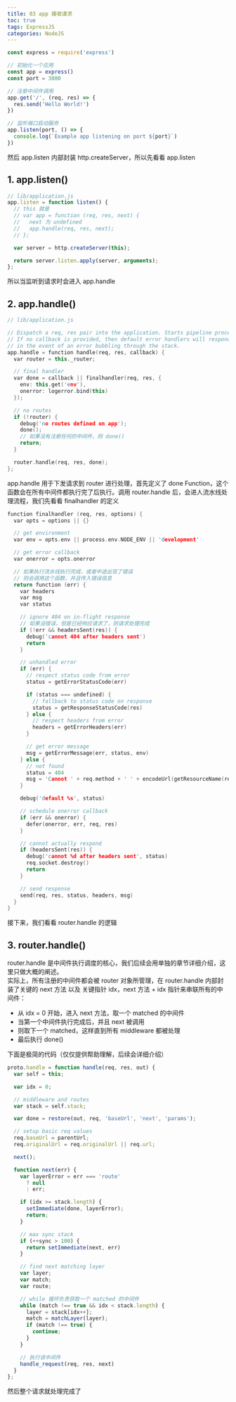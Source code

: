 ```yaml
---
title: 03 app 接收请求
toc: true
tags: ExpressJS
categories: NodeJS
---
```


```js
const express = require('express')

// 初始化一个应用
const app = express()
const port = 3000

// 注册中间件调用
app.get('/', (req, res) => {
  res.send('Hello World!')
})

// 监听端口启动服务
app.listen(port, () => {
  console.log(`Example app listening on port ${port}`)
})
```
然后 app.listen 内部封装 http.createServer，所以先看看 app.listen

## 1. app.listen()
```js
// lib/application.js
app.listen = function listen() {
  // this 就是
  // var app = function (req, res, next) {
  //   next 为 undefined  
  //   app.handle(req, res, next);
  // };

  var server = http.createServer(this);

  return server.listen.apply(server, arguments);
};
```
所以当监听到请求时会进入 app.handle

## 2. app.handle()
```cpp
// lib/application.js

// Dispatch a req, res pair into the application. Starts pipeline processing.
// If no callback is provided, then default error handlers will respond
// in the event of an error bubbling through the stack.
app.handle = function handle(req, res, callback) {
  var router = this._router;

  // final handler
  var done = callback || finalhandler(req, res, {
    env: this.get('env'),
    onerror: logerror.bind(this)
  });

  // no routes
  if (!router) {
    debug('no routes defined on app');
    done();
    // 如果没有注册任何的中间件，则 done()
    return;
  }

  router.handle(req, res, done);
};
```
 app.handle  用于下发请求到 router 进行处理，首先定义了 done Function，这个函数会在所有中间件都执行完了后执行。调用 router.handle 后，会进人流水线处理流程，我们先看看 finalhandler 的定义
```cpp
function finalhandler (req, res, options) {
  var opts = options || {}

  // get environment
  var env = opts.env || process.env.NODE_ENV || 'development'

  // get error callback
  var onerror = opts.onerror

  // 如果执行流水线执行完成，或者中途出现了错误
  // 则会调用这个函数，并且传入错误信息
  return function (err) {
    var headers
    var msg
    var status

    // ignore 404 on in-flight response
    // 如果没错误，但是已经响应请求了，则请求处理完成
    if (!err && headersSent(res)) {
      debug('cannot 404 after headers sent')
      return
    }

    // unhandled error
    if (err) {
      // respect status code from error
      status = getErrorStatusCode(err)

      if (status === undefined) {
        // fallback to status code on response
        status = getResponseStatusCode(res)
      } else {
        // respect headers from error
        headers = getErrorHeaders(err)
      }

      // get error message
      msg = getErrorMessage(err, status, env)
    } else {
      // not found
      status = 404
      msg = 'Cannot ' + req.method + ' ' + encodeUrl(getResourceName(req))
    }

    debug('default %s', status)

    // schedule onerror callback
    if (err && onerror) {
      defer(onerror, err, req, res)
    }

    // cannot actually respond
    if (headersSent(res)) {
      debug('cannot %d after headers sent', status)
      req.socket.destroy()
      return
    }

    // send response
    send(req, res, status, headers, msg)
  }
}
```
接下来，我们看看 router.handle 的逻辑

## 3. router.handle()
router.handle 是中间件执行调度的核心，我们后续会用单独的章节详细介绍，这里只做大概的阐述。<br />实际上，所有注册的中间件都会被 router 对象所管理，在 router.handle 内部封装了关键的 next 方法 以及 关键指针 idx，next 方法 + idx 指针来串联所有的中间件：

- 从 idx = 0 开始，进入 next 方法，取一个 matched 的中间件
- 当第一个中间件执行完成后，并且 next 被调用
- 则取下一个 matched，这样直到所有 middleware 都被处理
- 最后执行 done() 

下面是极简的代码（仅仅提供帮助理解，后续会详细介绍）
```js
proto.handle = function handle(req, res, out) {
  var self = this;

  var idx = 0;

  // middleware and routes
  var stack = self.stack;

  var done = restore(out, req, 'baseUrl', 'next', 'params');

  // setup basic req values
  req.baseUrl = parentUrl;
  req.originalUrl = req.originalUrl || req.url;

  next();

  function next(err) {
    var layerError = err === 'route'
      ? null
      : err;

    if (idx >= stack.length) {
      setImmediate(done, layerError);
      return;
    }

    // max sync stack
    if (++sync > 100) {
      return setImmediate(next, err)
    }

    // find next matching layer
    var layer;
    var match;
    var route;

    // while 循环负责获取一个 matched 的中间件
    while (match !== true && idx < stack.length) {
      layer = stack[idx++];
      match = matchLayer(layer);
      if (match !== true) {
        continue;
      }
    }

    // 执行该中间件
	handle_request(req, res, next)
  }
};
```
然后整个请求就处理完成了
